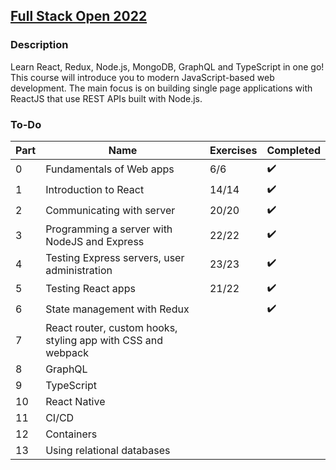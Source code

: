 ## [Full Stack Open 2022](https://fullstackopen.com/)

### Description

Learn React, Redux, Node.js, MongoDB, GraphQL and TypeScript in one go! This course will introduce you to modern JavaScript-based web development. The main focus is on building single page applications with ReactJS that use REST APIs built with Node.js.

### To-Do

| Part      | Name                                                           | Exercises   | Completed                |
| --------- | -------------------------------------------------------------- | ----------- | ------------------------ |
| 0         | Fundamentals of Web apps                                       | 6/6         |    :heavy_check_mark:    |
| 1         | Introduction to React                                          | 14/14       |    :heavy_check_mark:    |
| 2         | Communicating with server                                      | 20/20       |    :heavy_check_mark:    |
| 3         | Programming a server with NodeJS and Express                   | 22/22       |    :heavy_check_mark:    |
| 4         | Testing Express servers, user administration                   | 23/23       |    :heavy_check_mark:    |
| 5         | Testing React apps                                             | 21/22       |    :heavy_check_mark:    |
| 6         | State management with Redux                                    |             |    :heavy_check_mark:    |
| 7         | React router, custom hooks, styling app with CSS and webpack   |             |                          |
| 8         | GraphQL                                                        |             |                          |
| 9         | TypeScript                                                     |             |                          |
| 10        | React Native                                                   |             |                          |
| 11        | CI/CD                                                          |             |                          |
| 12        | Containers                                                     |             |                          |
| 13        | Using relational databases                                     |             |                          |
